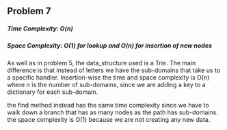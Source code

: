 ## Problem 7
##### Time Complexity: O(n)
##### Space Complexity: O(1) for lookup and O(n) for insertion of new nodes

As well as in problem 5, the data_structure used is a Trie. The main difference is that instead of letters we have the sub-domains that take us to a specific handler.
Insertion-wise the time and space complexity is O(n) where n is the number of sub-domains, since we are adding a key to a dictionary for each sub-domain.

the find method instead has the same time complexity since we have to walk down a branch that has as many nodes as the path has sub-domains. the space complexity is O(1) because we are not creating any new data.